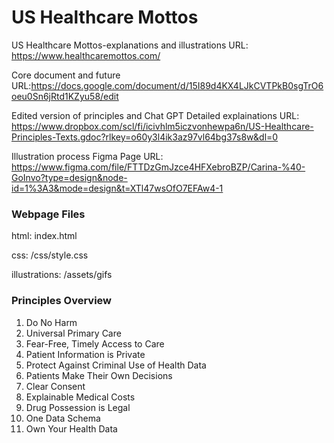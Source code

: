 # US Healthcare Mottos

US Healthcare Mottos-explanations and illustrations URL: https://www.healthcaremottos.com/

Core document and future URL:https://docs.google.com/document/d/15I89d4KX4LJkCVTPkB0sgTrO6oeu0Sn6jRtd1KZyu58/edit

Edited version of principles and Chat GPT Detailed explainations URL: https://www.dropbox.com/scl/fi/icivhlm5iczvonhewpa6n/US-Healthcare-Principles-Texts.gdoc?rlkey=o60y3l4ik3az97vl64bg37s8w&dl=0

Illustration process Figma Page URL: https://www.figma.com/file/FTTDzGmJzce4HFXebroBZP/Carina-%40-GoInvo?type=design&node-id=1%3A3&mode=design&t=XTl47wsOfO7EFAw4-1

### Webpage Files
html: index.html

css: /css/style.css

illustrations: /assets/gifs

### Principles Overview

1. Do No Harm
2. Universal Primary Care
3. Fear-Free, Timely Access to Care
4. Patient Information is Private
5. Protect Against Criminal Use of Health Data
6. Patients Make Their Own Decisions
7. Clear Consent
8. Explainable Medical Costs
9. Drug Possession is Legal
10. One Data Schema
11. Own Your Health Data